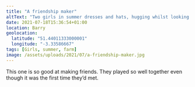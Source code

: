 ```yaml
---
title: "A friendship maker"
altText: "Two girls in summer dresses and hats, hugging whilst looking at the camera"
date: 2021-07-18T15:36:54+01:00
location: Barry
geolocation: 
  latitude: "51.44011333000001"
  longitude: "-3.33586667"
tags: [Girls, summer, farm]
image: /assets/uploads/2021/07/a-friendship-maker.jpg
---
```

This one is so good at making friends. They played so well together even though it was the first time they’d met. 